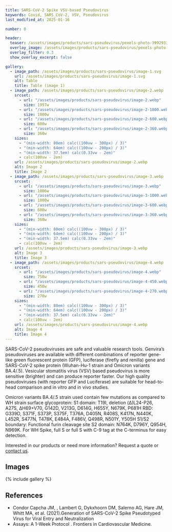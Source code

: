 ```yaml
---
title: SARS-CoV-2 Spike VSV-based Pseudovirus
keywords: Covid, SARS_CoV-2, VSV, Pseudovirus
last_modified_at: 2025-01-16

number: 0

header:
  teaser: /assets/images/products/sars-pseudovirus/pexels-photo-3992933-300.jpeg
  overlay_image: /assets/images/products/sars-pseudovirus/pexels-photo-3992933-1049.jpeg
  overlay_filter: 0.3
  show_overlay_excerpt: false

gallery:
  - image_path: /assets/images/products/sars-pseudovirus/image-1.svg
    url: /assets/images/products/sars-pseudovirus/image-1.svg
    alt: Table
    title: Table (image 1)
  - image_path: /assets/images/products/sars-pseudovirus/image-2.webp
    srcset:
      - url: "/assets/images/products/sars-pseudovirus/image-2.webp"
        size: 1997w
      - url: "/assets/images/products/sars-pseudovirus/image-2-1000.webp"
        size: 1000w
      - url: "/assets/images/products/sars-pseudovirus/image-2-600.webp"
        size: 600w
      - url: "/assets/images/products/sars-pseudovirus/image-2-360.webp"
        size: 360w
    sizes:
      - "(min-width: 80em) calc((100vw - 300px) / 3)"
      - "(min-width: 64em) calc((100vw - 200px) / 3)"
      - "(min-width: 37.5em) calc(0.33vw - 2em)"
      - calc(100vw - 2em)
    url: /assets/images/products/sars-pseudovirus/image-2.webp
    alt: Image 2
    title: Image 2
  - image_path: /assets/images/products/sars-pseudovirus/image-3.webp
    srcset:
      - url: "/assets/images/products/sars-pseudovirus/image-3.webp"
        size: 1806w
      - url: "/assets/images/products/sars-pseudovirus/image-3-1000.webp"
        size: 1000w
      - url: "/assets/images/products/sars-pseudovirus/image-3-600.webp"
        size: 600w
      - url: "/assets/images/products/sars-pseudovirus/image-3-360.webp"
        size: 360w
    sizes:
      - "(min-width: 80em) calc((100vw - 300px) / 3)"
      - "(min-width: 64em) calc((100vw - 200px) / 3)"
      - "(min-width: 37.5em) calc(0.33vw - 2em)"
      - calc(100vw - 2em)
    url: /assets/images/products/sars-pseudovirus/image-3.webp
    alt: Image 3
    title: Image 3
  - image_path: /assets/images/products/sars-pseudovirus/image-4.webp
    srcset:
      - url: "/assets/images/products/sars-pseudovirus/image-4.webp"
        size: 750w
      - url: "/assets/images/products/sars-pseudovirus/image-4-450.webp"
        size: 450w
      - url: "/assets/images/products/sars-pseudovirus/image-4-270.webp"
        size: 270w
    sizes:
      - "(min-width: 80em) calc((100vw - 300px) / 3)"
      - "(min-width: 64em) calc((100vw - 200px) / 3)"
      - "(min-width: 37.5em) calc(0.33vw - 2em)"
      - calc(100vw - 2em)
    url: /assets/images/products/sars-pseudovirus/image-4.webp
    alt: Image 4
    title: Image 4
---
```


SARS-CoV-2 pseudoviruses are safe and valuable research tools. Genvira’s pseudoviruses are available with different combinations of reporter gene-like green fluorescent protein (GFP), luciferase (firefly and renilla) gene and SARS-CoV-2 spike protein (Wuhan-Hu-1 strain and Omicron variants BA.4/.5). Vesicular stomatitis virus (VSV) based pseudovirus is more sensitive (brighter) and can produce reporter faster. Our high quality pseudoviruses (with reporter GFP and Luciferase) are suitable for head-to-head comparison and in vitro and in vivo studies.

Omicron variants BA.4/.5 strain used contain few mutations as compared to WH strain surface glycoprotein: S1 domain: T19I, deletion (Δ)L24-P26, A27S, ΔH69+V70, G142D, V213G, D614G, H655Y, N679K, P681H RBD: G339D, S371F, S373P, S375F, T376A, D405N, R408S, K417N, N440K, L452R, S477N, T478K, E484A, F486V, Q498R, N501Y, Y505H S1/S2 boundary: Functional furin cleavage site S2 domain: N764K, D796Y, Q954H, N969K.
For WH Spike, full S or full S with C-9 tag at the C-terminus for easy detection.

Interested in our products or need more information? Request a quote or [contact us](/contact/).

## Images

{% include gallery %}

## References
- Condor Capcha JM, , Lambert G, Dykxhoorn DM, Salerno AG, Hare JM, Whitt MA, et al. (2021).Generation of SARS-CoV-2 Spike Pseudotyped Virus for Viral Entry and Neutralization
- Assays: A 1-Week Protocol . Frontiers in Cardiovascular Medicine.
